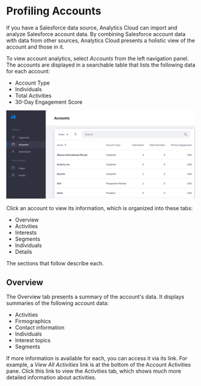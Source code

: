 # Profiling Accounts

If you have a Salesforce data source, Analytics Cloud can import and analyze 
Salesforce account data. By combining Salesforce account data with data from 
other sources, Analytics Cloud presents a holistic view of the account and those 
in it. 

To view account analytics, select *Accounts* from the left navigation panel. The 
accounts are displayed in a searchable table that lists the following data for 
each account: 

-   Account Type
-   Individuals
-   Total Activities
-   30-Day Engagement Score

![Figure 1: The Accounts tab lists the Salesforce accounts imported in Analytics Cloud.](../../images/accounts.png)

Click an account to view its information, which is organized into these tabs: 

-   Overview
-   Activities
-   Interests
-   Segments
-   Individuals
-   Details

The sections that follow describe each. 

## Overview 

The Overview tab presents a summary of the account's data. It displays summaries
of the following account data: 

-   Activities
-   Firmographics
-   Contact information
-   Individuals
-   Interest topics
-   Segments 

If more information is available for each, you can access it via its link. For 
example, a *View All Activities* link is at the bottom of the Account Activities 
pane. Click this link to view the Activities tab, which shows much more detailed 
information about activities. 
